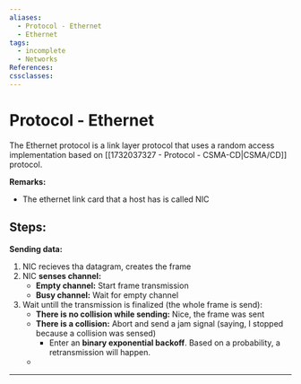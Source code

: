 ```yaml
---
aliases:
  - Protocol - Ethernet
  - Ethernet
tags:
  - incomplete
  - Networks
References: 
cssclasses:
---
```

# Protocol - Ethernet
The Ethernet protocol is a link layer protocol that uses a random access implementation based on [[1732037327 - Protocol - CSMA-CD|CSMA/CD]] protocol. 

**Remarks:**
+ The ethernet link card that a host has is called NIC
## Steps: 
**Sending data:**
1. NIC recieves tha datagram, creates the frame
2. NIC **senses channel:**
   + **Empty channel:** Start frame transmission 
   + **Busy channel:** Wait for empty channel 
3. Wait untill the transmission is finalized (the whole frame is send): 
	+ **There is no collision while sending:** Nice, the frame was sent
	+ **There is a collision:** Abort and send a jam signal (saying, I stopped because a collision was sensed)
		+ Enter an **binary exponential backoff**. Based on a probability, a retransmission will happen. 
   * 
***